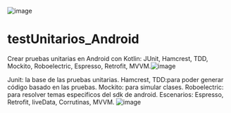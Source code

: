 ![image](https://user-images.githubusercontent.com/55001756/152683664-72970852-d4d7-4858-9f6c-0d73c36e11d8.png)


# testUnitarios_Android
Crear pruebas unitarias en Android con Kotlin: JUnit, Hamcrest, TDD, Mockito, Roboelectric, Espresso, Retrofit, MVVM.![image](https://user-images.githubusercontent.com/55001756/152683636-db789b36-8393-4d4b-8cba-634bf59999c7.png)

 Junit: la base de las pruebas unitarias. Hamcrest,
 TDD:para poder generar código basado en las pruebas.
 Mockito: para simular clases.
 Roboelectric: para resolver temas especificos del sdk de android.
 Escenarios: Espresso, Retrofit, liveData, Corrutinas, MVVM. 
![image](https://user-images.githubusercontent.com/55001756/152683654-2cedb204-fb09-4344-ad2f-d026520a0f8d.png)

